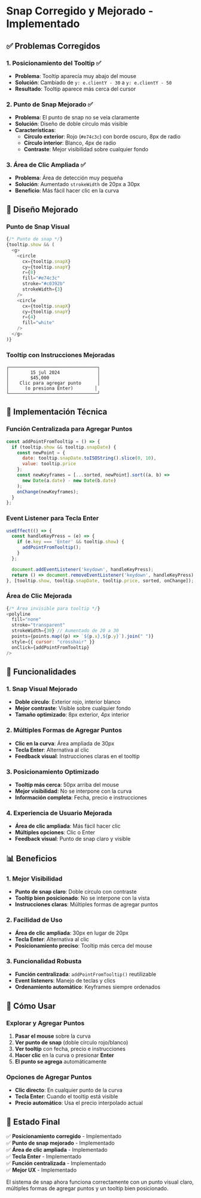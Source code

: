 # Snap Corregido y Mejorado - Implementado

## ✅ Problemas Corregidos

### 1. **Posicionamiento del Tooltip** ✅
- **Problema**: Tooltip aparecía muy abajo del mouse
- **Solución**: Cambiado de `y: e.clientY - 30` a `y: e.clientY - 50`
- **Resultado**: Tooltip aparece más cerca del cursor

### 2. **Punto de Snap Mejorado** ✅
- **Problema**: El punto de snap no se veía claramente
- **Solución**: Diseño de doble círculo más visible
- **Características**:
  - **Círculo exterior**: Rojo (`#e74c3c`) con borde oscuro, 8px de radio
  - **Círculo interior**: Blanco, 4px de radio
  - **Contraste**: Mejor visibilidad sobre cualquier fondo

### 3. **Área de Clic Ampliada** ✅
- **Problema**: Área de detección muy pequeña
- **Solución**: Aumentado `strokeWidth` de 20px a 30px
- **Beneficio**: Más fácil hacer clic en la curva

## 🎨 Diseño Mejorado

### Punto de Snap Visual
```javascript
{/* Punto de snap */}
{tooltip.show && (
  <g>
    <circle
      cx={tooltip.snapX}
      cy={tooltip.snapY}
      r={8}
      fill="#e74c3c"
      stroke="#c0392b"
      strokeWidth={3}
    />
    <circle
      cx={tooltip.snapX}
      cy={tooltip.snapY}
      r={4}
      fill="white"
    />
  </g>
)}
```

### Tooltip con Instrucciones Mejoradas
```
┌─────────────────────────────────┐
│        15 jul 2024              │
│        $45,000                  │
│    Clic para agregar punto      │
│      (o presiona Enter)        │
└─────────────────────────────────┘
```

## 🔧 Implementación Técnica

### Función Centralizada para Agregar Puntos
```javascript
const addPointFromTooltip = () => {
  if (tooltip.show && tooltip.snapDate) {
    const newPoint = {
      date: tooltip.snapDate.toISOString().slice(0, 10),
      value: tooltip.price
    };
    const newKeyframes = [...sorted, newPoint].sort((a, b) => 
      new Date(a.date) - new Date(b.date)
    );
    onChange(newKeyframes);
  }
};
```

### Event Listener para Tecla Enter
```javascript
useEffect(() => {
  const handleKeyPress = (e) => {
    if (e.key === 'Enter' && tooltip.show) {
      addPointFromTooltip();
    }
  };

  document.addEventListener('keydown', handleKeyPress);
  return () => document.removeEventListener('keydown', handleKeyPress);
}, [tooltip.show, tooltip.snapDate, tooltip.price, sorted, onChange]);
```

### Área de Clic Mejorada
```javascript
{/* Área invisible para tooltip */}
<polyline
  fill="none"
  stroke="transparent"
  strokeWidth={30} // Aumentado de 20 a 30
  points={points.map((p) => `${p.x},${p.y}`).join(" ")}
  style={{ cursor: "crosshair" }}
  onClick={addPointFromTooltip}
/>
```

## 🎯 Funcionalidades

### 1. **Snap Visual Mejorado**
- **Doble círculo**: Exterior rojo, interior blanco
- **Mejor contraste**: Visible sobre cualquier fondo
- **Tamaño optimizado**: 8px exterior, 4px interior

### 2. **Múltiples Formas de Agregar Puntos**
- **Clic en la curva**: Área ampliada de 30px
- **Tecla Enter**: Alternativa al clic
- **Feedback visual**: Instrucciones claras en el tooltip

### 3. **Posicionamiento Optimizado**
- **Tooltip más cerca**: 50px arriba del mouse
- **Mejor visibilidad**: No se interpone con la curva
- **Información completa**: Fecha, precio e instrucciones

### 4. **Experiencia de Usuario Mejorada**
- **Área de clic ampliada**: Más fácil hacer clic
- **Múltiples opciones**: Clic o Enter
- **Feedback visual**: Punto de snap claro y visible

## 📊 Beneficios

### 1. **Mejor Visibilidad**
- **Punto de snap claro**: Doble círculo con contraste
- **Tooltip bien posicionado**: No se interpone con la vista
- **Instrucciones claras**: Múltiples formas de agregar puntos

### 2. **Facilidad de Uso**
- **Área de clic ampliada**: 30px en lugar de 20px
- **Tecla Enter**: Alternativa al clic
- **Posicionamiento preciso**: Tooltip más cerca del mouse

### 3. **Funcionalidad Robusta**
- **Función centralizada**: `addPointFromTooltip()` reutilizable
- **Event listeners**: Manejo de teclas y clics
- **Ordenamiento automático**: Keyframes siempre ordenados

## 🚀 Cómo Usar

### Explorar y Agregar Puntos
1. **Pasar el mouse** sobre la curva
2. **Ver punto de snap** (doble círculo rojo/blanco)
3. **Ver tooltip** con fecha, precio e instrucciones
4. **Hacer clic** en la curva o presionar **Enter**
5. **El punto se agrega** automáticamente

### Opciones de Agregar Puntos
- **Clic directo**: En cualquier punto de la curva
- **Tecla Enter**: Cuando el tooltip está visible
- **Precio automático**: Usa el precio interpolado actual

## 🎯 Estado Final

✅ **Posicionamiento corregido** - Implementado  
✅ **Punto de snap mejorado** - Implementado  
✅ **Área de clic ampliada** - Implementado  
✅ **Tecla Enter** - Implementado  
✅ **Función centralizada** - Implementado  
✅ **Mejor UX** - Implementado  

El sistema de snap ahora funciona correctamente con un punto visual claro, múltiples formas de agregar puntos y un tooltip bien posicionado. 